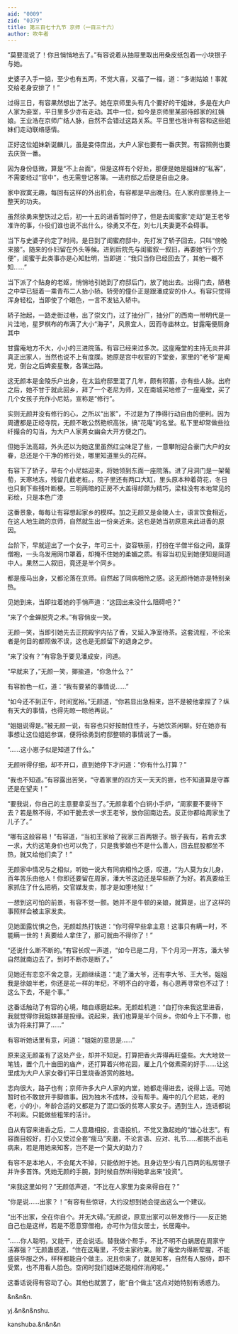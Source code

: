 ```yaml
---
aid: "0009"
zid: "0379"
title: 第三百七十九节 京师（一百三十六）
author: 吹牛者
---
```


“莫要混说了！你且悄悄地去了。”有容说着从抽屉里取出用桑皮纸包着一小块银子与她。

史婆子入手一掂，至少也有五两，不觉大喜，又福了一福，道：“多谢姑娘！事就交给老身安排了！”

过得三日，有容果然想出了法子。她在京师里头有几个要好的干姐妹，多是在大户人家为妾室，平日里多少亦有走动。其中一位，如今是京师里某部侍郎家的红姨娘。王业浩在京师广结人脉，自然不会错过这路关系。平日里也准许有容和这些姐妹们走动联络感情。

正好这位姐妹新诞麟儿，虽是妾侍庶出，大户人家也要有一番庆贺。有容照例也要去庆贺一番。

因为身份低微，算是“不上台面”，但是这样有个好处，那便是她是姐妹的“私客”，不需要经过“官中”，也无需登记客簿。一进府邸之后便是自由之身。

家中寂寞无趣，每回有这样的外出机会，有容都是早出晚归。在人家府邸里待上一整天的功夫。

虽然徐勇来整饬过之后，初一十五的进香暂时停了，但是去闺蜜家“走动”是王老爷准许的事，仆役们谁也说不出什么，徐勇又不在，刘七儿夫妻更不会碍事。

当下与史婆子约定了时间。是日到了闺蜜府邸中，先打发了轿子回去，只叫“傍晚来接”。随来的仆妇留在外头等候。进到后院先与闺蜜叙一叙旧，再要她“行个方便”，闺蜜于此类事亦是心知肚明，当即道：“我只当你已经回去了，其他一概不知……”

当下派了个贴身的老妪，悄悄地引她到了府邸后门，放了她出去。出得门去，陋巷之中早已挺着一乘青布二人抬小轿。轿旁的僮仆正是跟潘成安的仆人。有容只觉得浑身轻松，当即使了个眼色，一言不发钻入轿中。

轿子抬起，一路走街过巷，出了崇文门，过了抽分厂，抽分厂的西南一带明代是一片洼地，星罗棋布的布满了大小“海子”，风景宜人，因而寺庙林立。甘露庵便厕身其中

甘露庵地方不大，小小的三进院落。有容已经来过多次。这座庵堂的主持无炎并非真正出家人，当然也说不上有度牒。她原是宫中权宦的下堂妾，家里的“老爷”是阉党，倒台之后婢妾星散，各谋出路。

这无颜本是金陵乐户出身，在太监府邸里混了几年，颇有积蓄，亦有些人脉。出府之后，她不甘于就此回乡，拜了一个老尼为师，又在南城买地修了一座庵堂，买了几个女孩子充作小尼姑，宣称是“修行”。

实则无颜并没有修行的心，之所以“出家”，不过是为了挣得行动自由的便利。因为周遭都是正经寺院，无颜不敢公然艳帜高张，搞“花庵”的名堂。私下里却常做些拉纤撮合的勾当，为大户人家男女幽会大开方便之门。

但她手法高超，外头还以为她这里虽然红尘味足了些，一意攀附迎合豪门大户的女眷，总还是个干净的修行处，哪里知道里头的花样。

有容下了轿子，早有个小尼姑迎来，将她领到东面一座院落。进了月洞门是一架葡萄，天寒地冻，残留几截老桩。，院子里还有两口大缸，里头原本种着荷花，冬日也只剩下些残叶断梗。三明两暗的正房不大盖得却颇为精巧，梁柱没有本地常见的彩绘，只是本色广漆

这番景象，每每让有容想起家乡的模样。加之无颜又是金陵人士，语言饮食相近，在这人地生疏的京师，自然就生出一份亲近来。这也是她当初原意来此进香的原因。

台阶下，早就迎出了一个女子，年可三十，姿容轶丽，打扮在半僧半俗之间，虽穿僧袍，一头乌发用网巾罩着，却掩不住她的柔媚之质。有容当初见到她便知是同道中人。果然二人叙旧，竟还是半个同乡。

都是瘦马出身，又都沦落在京师。自然起了同病相怜之感。这无颜待她亦是特别亲热。

见她到来，当即拉着她的手悄声道：“这回出来没什么阻碍吧？”

“来了个金蝉脱壳之术。”有容俏皮一笑。

无颜一笑，当即引她先去正院殿宇内拈了香，又延入净室待茶。这套流程，不论来者是何目的都照做不误，这也是无颜留下的退身之步。

“来了没有？”有容急于要见潘成安，问道。

“早就来了，”无颜一笑，揶揄道，“你急什么？”

有容脸色一红，道：“我有要紧的事情说……”

“如今还不到正午，时间宽裕。”无颜道，“你若显出急相来，岂不是被他拿捏了？纵有天大的事情，也得先晾一晾他再说。”

“姐姐说得是。”被无颜一说，有容也只好按耐住性子，与她饮茶闲聊。好在她亦有事想让这位姐姐参谋，便将徐勇到府邸整顿的事情说了一番。

“……这小崽子似是知道了什么。”

无颜听得仔细，却不开口，直到她停下才问道：“你有什么打算？”

“我也不知道。”有容露出苦笑，“守着家里的四方天一天天的捱，也不知道算是守寡还是在望夫！”

“要我说，你自己的主意要拿妥当了。”无颜拿着个白铜小手炉，“周家要不要待下去？若是熬不得，不如干脆去求一求王老爷，放你回南边去。反正你都给周家生了儿子了。”

“哪有这般容易！”有容道，“当初王家给了我家三百两银子。银子我有，若肯去求一求，大约这笔身价也可以免了，只是我爹娘也不是什么善人，回去屁股都坐不热，就又给他们卖了！”

无颜家中情况与之相似，听她一说大有同病相怜之感，叹道，“为人莫为女儿身，百年苦乐由他人！你即还要留在周家，潘大爷这边还是早些断了为好。若真要给王家抓住了什么把柄，交官媒发卖，那才是如堕地狱！”

一想到这可怕的前景，有容不觉一颤。她并不是牛顿的亲娘，就算是，出了这样的事照样会被主家发卖。

见她面露忧惧之色，无颜趁热打铁道：“你可得早些拿主意！这事只有瞒一时，不能瞒一世的！真要给人拿住了，那可就由不得你了！”

“还说什么断不断的。”有容长叹一声道，“如今已是二月，下个月河一开冻，潘大爷自然就南边去了。到时不断亦是断了。”

见她还有恋恋不舍之意，无颜继续道：“走了潘大爷，还有李大爷、王大爷。姐姐我是徐娘半老，你还是花一样的年纪，不明不白的守着，有心思再寻常也不过了！这么下去，不是个事。”

这番话触动了有容的心境，暗自琢磨起来。无颜趁机道：“自打你来我这里进香，我就觉得你我姐妹甚是投缘。说起来，我们也算是半个同乡。你如今上下不靠，也该为将来打算了……”

有容听她话里有意，问道：“姐姐的意思是……”

原来这无颜虽有了这处产业，却并不知足。打算把香火弄得再旺盛些。大大地敛一笔钱，置个几十亩田的庙产，还打算着兴修花园，雇上几个做素斋的好手……让这里成为大户人家女眷们平日里烧香游赏的胜地。

志向很大，路子也有；京师许多大户人家的内堂，她都走得进去，说得上话。可她暂时也不敢放开手脚做事。因为独木不成林，没有帮手。庵中的几个尼姑，老的老，小的小，年龄合适的又都是为了混口饭的贫寒人家女子。遇到生人，连话都说不利索。只能做些粗笨的活计。

自从有容来进香之后，二人意趣相投，言语投机，不觉又激起她的“雄心壮志”。有容面目姣好，打小又受过全套“瘦马”夹磨，不论言语、应对、礼节……都挑不出毛病来，若是用她来知客，岂不是一个莫大的助力？

有容不是本地人，不会尾大不掉，只能依附于她。且身边至少有几百两的私房银子并许多首饰。凭她无颜的手腕，到时候自然哄得她拿出来“投资”。

“来我这里如何？”无颜低声道，“不比在人家里为妾来得自在？”

“你是说……出家？！”有容有些惊讶，大约没想到她会提出这么一个建议。

“出不出家，全在你自个。并无大碍。”无颜说，原意出家可以带发修行――反正她自己也是这样，若是不愿意穿僧袍，亦可作为信女居士，长居庵中。

“……你人聪明，又能干，还会说话。替我做个帮手，不比不明不白蜗居在周家守活寡强？”无颜蛊惑道，“住在这庵里，不受主家约束。除了庵堂内得断荤腥，不能盛装华服之外，样样都能自个做主。况且你来了，就是知客，自然有人服侍，即不受累，也不用看人脸色。空闲时我们姐妹还能相伴消闲呢。”

这番话说得有容动了心。其他也就罢了，能“自个做主”这点对她特别有诱惑力。

&n&n&n.

yj.&n&n&nshu.

kanshuba.&n&n&n

